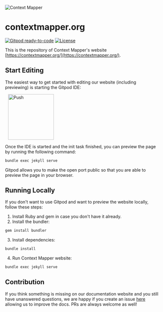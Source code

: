 ![Context Mapper](https://raw.githubusercontent.com/wiki/ContextMapper/context-mapper-dsl/logo/cm-logo-github-small.png)  
# contextmapper.org
[![Gitpod ready-to-code](https://img.shields.io/badge/Gitpod-ready--to--code-blue?logo=gitpod)](https://gitpod.io/#https://github.com/ContextMapper/contextmapper.github.io) [![License](https://img.shields.io/badge/License-MIT-blue.svg)](https://opensource.org/licenses/MIT)

This is the repository of Context Mapper's website [https://contextmapper.org/](https://contextmapper.org/).

## Start Editing
The easiest way to get started with editing our website (including previewing) is starting the Gitpod IDE:

<a href="https://gitpod.io/from-referrer/" style="padding: 10px;">
    <img src="https://gitpod.io/button/open-in-gitpod.svg" width="150" alt="Push" align="center">
</a>

Once the IDE is started and the init task finished, you can preview the page by running the following command:

```bash
bundle exec jekyll serve
```

Gitpod allows you to make the open port public so that you are able to preview the page in your browser.

## Running Locally
If you don't want to use Gitpod and want to preview the website locally, follow these steps:

 1. Install Ruby and gem in case you don't have it already.
 2. Install the bundler: 

 ```bash
 gem install bundler
 ```

 3. Install dependencies: 
 
 ```bash
 bundle install
 ```

 4. Run Context Mapper website: 
 
 ```bash
 bundle exec jekyll serve
 ```

## Contribution
If you think something is missing on our documentation website and you still have unanswered questions, we are happy if you create an issue [here](https://github.com/ContextMapper/contextmapper.github.io/issues) allowing us to improve the docs. PRs are always welcome as well!
